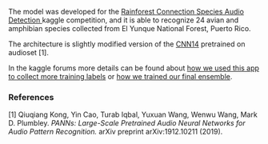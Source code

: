 The model was developed for the [Rainforest Connection Species Audio Detection
](https://www.kaggle.com/c/rfcx-species-audio-detection) kaggle competition,
and it is able to recognize 24 avian and amphibian species collected from El Yunque National Forest, Puerto Rico.

The architecture is slightly modified version of the [CNN14](https://github.com/qiuqiangkong/audioset_tagging_cnn) pretrained on audioset [1].

In the kaggle forums more details can be found about [how we used this app to collect more training labels](https://www.kaggle.com/c/rfcx-species-audio-detection/discussion/220305) or [how we trained our final ensemble](https://www.kaggle.com/c/rfcx-species-audio-detection/discussion/220443).

### References
[1] Qiuqiang Kong, Yin Cao, Turab Iqbal, Yuxuan Wang, Wenwu Wang, Mark D. Plumbley.
*PANNs: Large-Scale Pretrained Audio Neural Networks for Audio Pattern Recognition.*
arXiv preprint arXiv:1912.10211 (2019).
